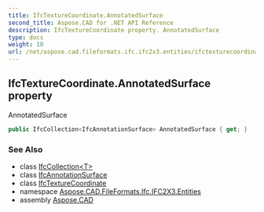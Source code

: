 ```yaml
---
title: IfcTextureCoordinate.AnnotatedSurface
second_title: Aspose.CAD for .NET API Reference
description: IfcTextureCoordinate property. AnnotatedSurface
type: docs
weight: 10
url: /net/aspose.cad.fileformats.ifc.ifc2x3.entities/ifctexturecoordinate/annotatedsurface/
---
```

## IfcTextureCoordinate.AnnotatedSurface property

AnnotatedSurface

```csharp
public IfcCollection<IfcAnnotationSurface> AnnotatedSurface { get; }
```

### See Also

* class [IfcCollection&lt;T&gt;](../../../aspose.cad.fileformats.ifc/ifccollection-1/)
* class [IfcAnnotationSurface](../../ifcannotationsurface/)
* class [IfcTextureCoordinate](../)
* namespace [Aspose.CAD.FileFormats.Ifc.IFC2X3.Entities](../../ifctexturecoordinate/)
* assembly [Aspose.CAD](../../../)


